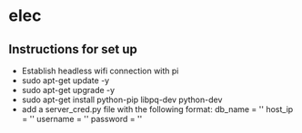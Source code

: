 # elec

## Instructions for set up

* Establish headless wifi connection with pi
* sudo apt-get update -y
* sudo apt-get upgrade -y
* sudo apt-get install python-pip libpq-dev python-dev
* add a server_cred.py file with the following format:
    db_name = ''
    host_ip = ''
    username = ''
    password = ''
